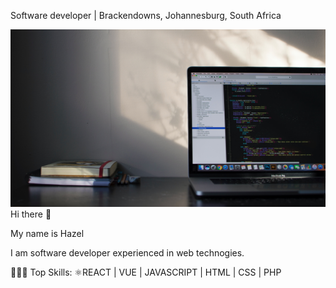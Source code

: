 Software developer | Brackendowns, Johannesburg, South Africa

<img width="600" src="https://github.com/Hayzie/Hayzie/blob/main/emile-perron-xrVDYZRGdw4-unsplash.jpg">
Hi there 👋

My name is Hazel

I am software developer experienced in web technogies.

🧑🏻‍💻 Top Skills: ⚛REACT | VUE | JAVASCRIPT | HTML | CSS | PHP






